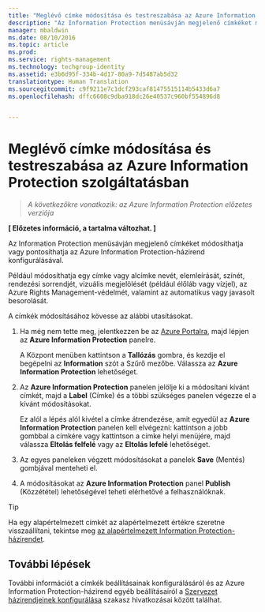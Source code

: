 ```yaml
---
title: "Meglévő címke módosítása és testreszabása az Azure Information Protection szolgáltatásban | Azure Rights Management"
description: "Az Information Protection menüsávján megjelenő címkéket módosíthatja vagy pontosíthatja az Azure Information Protection-házirend konfigurálásával."
manager: mbaldwin
ms.date: 08/10/2016
ms.topic: article
ms.prod: 
ms.service: rights-management
ms.technology: techgroup-identity
ms.assetid: e3b6d95f-334b-4d17-80a9-7d5487ab5d32
translationtype: Human Translation
ms.sourcegitcommit: c9f9211e7c1dcf293caf81475515114b5433d6a7
ms.openlocfilehash: dffc6608c9dba918dc26e40537c960bf554896d8


---
```


# Meglévő címke módosítása és testreszabása az Azure Information Protection szolgáltatásban

>*A következőkre vonatkozik: az Azure Information Protection előzetes verziója*

**[ Előzetes információ, a tartalma változhat. ]**

Az Information Protection menüsávján megjelenő címkéket módosíthatja vagy pontosíthatja az Azure Information Protection-házirend konfigurálásával.

Például módosíthatja egy címke vagy alcímke nevét, elemleírását, színét, rendezési sorrendjét, vizuális megjelölését (például élőláb vagy vízjel), az Azure Rights Management-védelmét, valamint az automatikus vagy javasolt besorolását.

A címkék módosításához kövesse az alábbi utasításokat.


1. Ha még nem tette meg, jelentkezzen be az [Azure Portalra](https://portal.azure.com), majd lépjen az **Azure Information Protection** panelre. 
    
    A Központ menüben kattintson a **Tallózás** gombra, és kezdje el begépelni az **Information** szót a Szűrő mezőbe. Válassza az **Azure Information Protection** lehetőséget.

2. Az **Azure Information Protection** panelen jelölje ki a módosítani kívánt címkét, majd a **Label** (Címke) és a többi szükséges panelen végezze el a kívánt módosításokat.

    Ez alól a lépés alól kivétel a címke átrendezése, amit egyedül az **Azure Information Protection** panelen kell elvégezni: kattintson a jobb gombbal a címkére vagy kattintson a címke helyi menüjére, majd válassza **Eltolás felfelé** vagy az **Eltolás lefelé** lehetőséget.

3. Az egyes paneleken végzett módosításokat a panelek **Save** (Mentés) gombjával menteheti el.

4. A módosításokat az **Azure Information Protection** panel **Publish** (Közzététel) lehetőségével teheti elérhetővé a felhasználóknak.

> [!TIP]
>Ha egy alapértelmezett címkét az alapértelmezett értékre szeretne visszaállítani, tekintse meg [az alapértelmezett Information Protection-házirendet](configure-policy-default.md).

## További lépések

További információt a címkék beállításainak konfigurálásáról és az Azure Information Protection-házirend egyéb beállításairól a [Szervezet házirendjeinek konfigurálása](configure-policy.md#configuring-your-organization-s-policy) szakasz hivatkozásai között találhat.






<!--HONumber=Aug16_HO4-->


